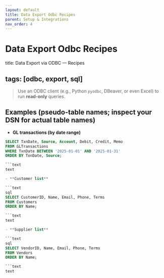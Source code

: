 ```yaml
---
layout: default
title: Data Export Odbc Recipes
parent: Setup & Integrations
nav_order: 4
---
```


# Data Export Odbc Recipes

title: Data Export via ODBC — Recipes

## tags: [odbc, export, sql]

> Use an ODBC client (e.g., Python `pyodbc`, DBeaver, or even Excel) to run **read-only** queries.

## Examples (pseudo-table names; inspect your DSN for actual table names)

- **GL transactions (by date range)**

```sql
SELECT TxnDate, Source, Account, Debit, Credit, Memo
FROM GLTransactions
WHERE TxnDate BETWEEN '2025-01-01' AND '2025-01-31'
ORDER BY TxnDate, Source;

```text
text

- **Customer list**

```text
sql
SELECT CustomerID, Name, Email, Phone, Terms
FROM Customers
ORDER BY Name;

```text
text

- **Supplier list**

```text
sql
SELECT VendorID, Name, Email, Phone, Terms
FROM Vendors
ORDER BY Name;

```text
text
